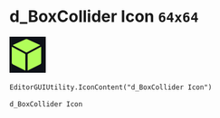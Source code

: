 # d_BoxCollider Icon `64x64`
<img src="/img/d_BoxCollider%20Icon.png" width=64 height=64>

``` CSharp
EditorGUIUtility.IconContent("d_BoxCollider Icon")
```
```
d_BoxCollider Icon
```
